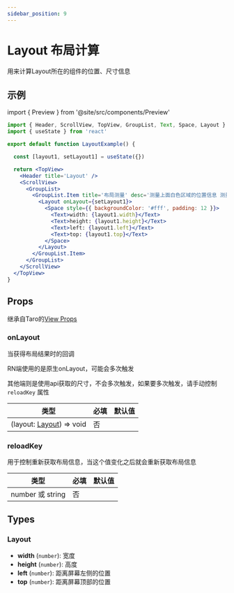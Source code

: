 ```yaml
---
sidebar_position: 9
---
```


# Layout 布局计算

用来计算Layout所在的组件的位置、尺寸信息

## 示例

import { Preview } from '@site/src/components/Preview'

<Preview name='Layout' />

```jsx
import { Header, ScrollView, TopView, GroupList, Text, Space, Layout } from '@/duxuiExample'
import { useState } from 'react'

export default function LayoutExample() {

  const [layout1, setLayout1] = useState({})

  return <TopView>
    <Header title='Layout' />
    <ScrollView>
      <GroupList>
        <GroupList.Item title='布局测量' desc='测量上面白色区域的位置信息 测量结果将永远是异步的，当你需要用测量结果来布局时，先考虑用css去实现，css无法实现的再使用测量'>
          <Layout onLayout={setLayout1}>
            <Space style={{ backgroundColor: '#fff', padding: 12 }}>
              <Text>width: {layout1.width}</Text>
              <Text>height: {layout1.height}</Text>
              <Text>left: {layout1.left}</Text>
              <Text>top: {layout1.top}</Text>
            </Space>
          </Layout>
        </GroupList.Item>
      </GroupList>
    </ScrollView>
  </TopView>
}
```

## Props

继承自Taro的[View Props](https://nervjs.github.io/taro-docs/docs/components/viewContainer/view#viewprops)

### onLayout

当获得布局结果时的回调  

RN端使用的是原生onLayout，可能会多次触发

其他端则是使用api获取的尺寸，不会多次触发，如果要多次触发，请手动控制 `reloadKey` 属性

| 类型 | 必填 | 默认值 |
| ---- | -------- | ------- |
| (layout: [Layout](#layout)) => void | 否 |  |

### reloadKey

用于控制重新获取布局信息，当这个值变化之后就会重新获取布局信息

| 类型 | 必填 | 默认值 |
| ---- | -------- | ------- |
| number 或 string | 否 |  |

## Types

### Layout

- **width** (`number`): 宽度
- **height** (`number`): 高度
- **left** (`number`): 距离屏幕左侧的位置
- **top** (`number`): 距离屏幕顶部的位置